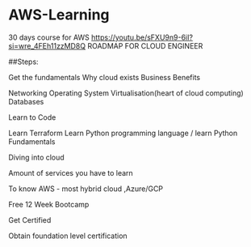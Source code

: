 # AWS-Learning
30 days course for AWS
https://youtu.be/sFXU9n9-6iI?si=wre_4FEh11zzMD8Q 
ROADMAP FOR CLOUD ENGINEER

##Steps:

Get the fundamentals
Why cloud exists
Business Benefits

Networking
Operating System
Virtualisation(heart of cloud computing)
Databases

Learn to Code

Learn Terraform
Learn Python programming language / learn Python Fundamentals

Diving into cloud

Amount of services you have to learn

To know AWS - most hybrid cloud
   ,Azure/GCP

Free 12 Week Bootcamp

Get Certified

Obtain foundation level certification

